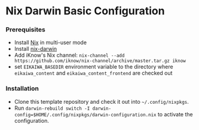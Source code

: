 # Nix Darwin Basic Configuration

### Prerequisites
* Install [Nix][nix] in multi-user mode
* Install [nix-darwin][]
* Add iKnow's Nix channel: `nix-channel --add https://github.com/iknow/nix-channel/archive/master.tar.gz iknow`
* set `EIKAIWA_BASEDIR` environment variable to the directory where `eikaiwa_content` and `eikaiwa_content_frontend` are checked out

[nix]: https://nixos.org/nix/manual/#sect-multi-user-installation
[nix-darwin]: https://github.com/LnL7/nix-darwin#install

### Installation

* Clone this template repository and check it out into `~/.config/nixpkgs`.
* Run `darwin-rebuild switch -I darwin-config=$HOME/.config/nixpkgs/darwin-configuration.nix` to activate the configuration.
